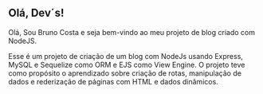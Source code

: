 ## Olá, Dev´s!

Olá, Sou Bruno Costa e seja bem-vindo ao meu projeto de blog criado com NodeJS. 

Esse é um projeto de criação de um blog com NodeJs usando Express, MySQL e Sequelize como ORM e EJS como View Engine. O projeto teve como propósito o aprendizado sobre criação de rotas, manipulação de dados e rederização de páginas com HTML e dados dinâmicos.

